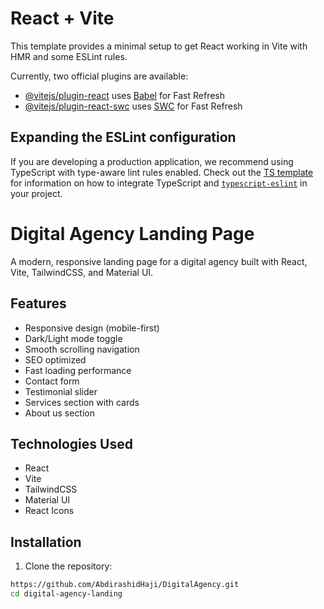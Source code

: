 # React + Vite

This template provides a minimal setup to get React working in Vite with HMR and some ESLint rules.

Currently, two official plugins are available:

- [@vitejs/plugin-react](https://github.com/vitejs/vite-plugin-react/blob/main/packages/plugin-react) uses [Babel](https://babeljs.io/) for Fast Refresh
- [@vitejs/plugin-react-swc](https://github.com/vitejs/vite-plugin-react/blob/main/packages/plugin-react-swc) uses [SWC](https://swc.rs/) for Fast Refresh

## Expanding the ESLint configuration

If you are developing a production application, we recommend using TypeScript with type-aware lint rules enabled. Check out the [TS template](https://github.com/vitejs/vite/tree/main/packages/create-vite/template-react-ts) for information on how to integrate TypeScript and [`typescript-eslint`](https://typescript-eslint.io) in your project.

# Digital Agency Landing Page

A modern, responsive landing page for a digital agency built with React, Vite, TailwindCSS, and Material UI.

## Features

- Responsive design (mobile-first)
- Dark/Light mode toggle
- Smooth scrolling navigation
- SEO optimized
- Fast loading performance
- Contact form
- Testimonial slider
- Services section with cards
- About us section

## Technologies Used

- React
- Vite
- TailwindCSS
- Material UI
- React Icons

## Installation

1. Clone the repository:
```bash
https://github.com/AbdirashidHaji/DigitalAgency.git
cd digital-agency-landing
